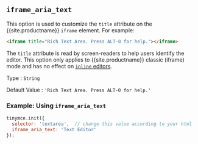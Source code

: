 ## `iframe_aria_text`

This option is used to customize the `title` attribute on the {{site.productname}} `iframe` element. For example:

```html
<iframe title="Rich Text Area. Press ALT-0 for help."></iframe>
```

The `title` attribute is read by screen-readers to help users identify the editor. This option only applies to {{site.productname}} classic (iframe) mode and has no effect on [`inline` editors]({{site.baseurl}}/interface/editor-mode/inline-editor-options/#inline).

Type
: `String`

Default Value
: `'Rich Text Area. Press ALT-0 for help.'`

### Example: Using `iframe_aria_text`

```js
tinymce.init({
  selector: 'textarea',  // change this value according to your html
  iframe_aria_text: 'Text Editor'
});
```
